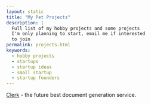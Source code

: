 ```yaml
---
layout: static
title: "My Pet Projects"
description: |
  Full list of my hobby projects and some projects
  I'm only planning to start, email me if interested
  to join
permalink: projects.html
keywords:
  - hobby projects
  - startups
  - startup ideas
  - small startup
  - startup founders
---
```


[Clerk](https://github.com/qwertymexx/Clerk) - the future best document generation service.

